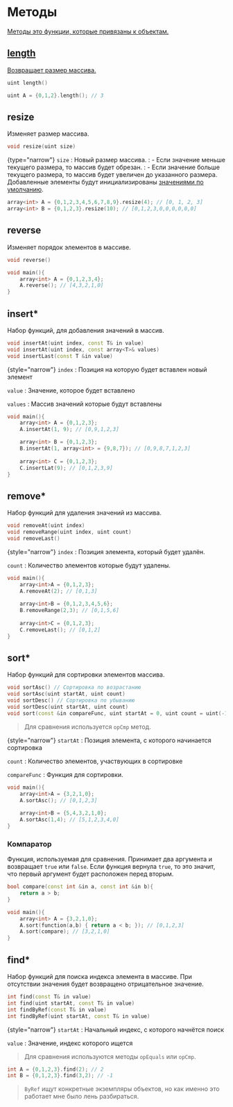 <show-structure for="chapter,procedure" depth="2"/>

# Методы

<a href="https://www.angelcode.com/angelscript/sdk/docs/manual/doc_datatypes_arrays.html#doc_datatypes_array_addon_mthd"/>

Методы это функции, которые привязаны к объектам.

## length

Возвращает размер массива.

```C++
uint length()
```

```C++
uint A = {0,1,2}.length(); // 3
```

## resize

Изменяет размер массива.

```C++
void resize(uint size)
```

{type="narrow"}
`size`
: Новый размер массива.
: - Если значение меньше текущего размера, то массив будет обрезан.
: - Если значение больше текущего размера, то массив будет увеличен до указанного размера.
Добавленные элементы будут инициализированы [значениями по умолчанию](variable.md#initial-value).

```C++
array<int> A = {0,1,2,3,4,5,6,7,8,9}.resize(4); // [0, 1, 2, 3]
array<int> B = {0,1,2,3}.resize(10); // [0,1,2,3,0,0,0,0,0,0]
```

## reverse

Изменяет порядок элементов в массиве.

```C++
void reverse()
```

```C++
void main(){
    array<int> A = {0,1,2,3,4};
    A.reverse(); // [4,3,2,1,0]
}
```

## insert*

Набор функций, для добавления значений в массив.

```C++
void insertAt(uint index, const T& in value)
void insertAt(uint index, const array<T>& values)
void insertLast(const T &in value)
```

{style="narrow"}
`index`
: Позиция на которую будет вставлен новый элемент

`value`
: Значение, которое будет вставлено

`values`
: Массив значений которые будут вставлены

```C++
void main(){
    array<int> A = {0,1,2,3};
    A.insertAt(1, 9); // [0,9,1,2,3]

    array<int> B = {0,1,2,3};
    B.insertAt(1, array<int> = {9,8,7}); // [0,9,8,7,1,2,3]
    
    array<int> C = {0,1,2,3};
    C.insertLat(9); // [0,1,2,3,9]
}
```

## remove*

Набор функций для удаления значений из массива.

```C++
void removeAt(uint index)
void removeRange(uint index, uint count)
void removeLast()
```

{style="narrow"}
`index`
: Позиция элемента, который будет удалён.

`count`
: Количество элементов которые будут удалены.

```C++
void main(){
    array<int>A = {0,1,2,3};
    A.removeAt(2); // [0,1,3]
    
    array<int>B = {0,1,2,3,4,5,6};
    B.removeRange(2,3); // [0,1,5,6]
    
    array<int>C = {0,1,2,3};
    C.removeLast(); // [0,1,2]
}
```

## sort*

Набор функций для сортировки элементов массива.

```C++
void sortAsc() // Сортировка по возрастанию
void sortAsc(uint startAt, uint count)
void sortDesc() // Сортировка по убыванию
void sortDesc(uint startAt, uint count)
void sort(const &in compareFunc, uint startAt = 0, uint count = uint(-1))
```

> Для сравнения используется `opCmp` метод.

{style="narrow"}
`startAt`
: Позиция элемента, с которого начинается сортировка

`count`
: Количество элементов, участвующих в сортировке

`compareFunc`
: Функция для сортировки.

```C++
void main(){
    array<int>A = {3,2,1,0};    
    A.sortAsc(); // [0,1,2,3]
    
    array<int>B = {5,4,3,2,1,0};    
    A.sortAsc(1,4); // [5,1,2,3,4,0]
}
```

### Компаратор

Функция, используемая для сравнения. Принимает два аргумента и возвращает `true` или `false`. Если функция
вернула `true`, то это значит, что первый аргумент будет расположен перед вторым.

```C++
bool compare(const int &in a, const int &in b){
    return a > b;
}

void main(){
    array<int> A = {3,2,1,0};
    A.sort(function(a,b) { return a < b; }); // [0,1,2,3]
    A.sort(compare); // [3,2,1,0]
}
```

## find*

Набор функций для поиска индекса элемента в массиве. При отсутствии значения будет возвращено отрицательное значение.

```C++
int find(const T& in value)
int find(uint startAt, const T& in value)
int findByRef(const T& in value)
int findByRef(uint startAt, const T& in value)
```

{style="narrow"}
`startAt`
: Начальный индекс, с которого начнётся поиск

`value`
: Значение, индекс которого ищется

> Для сравнения используются методы `opEquals` или `opCmp`.

```C++
int A = {0,1,2,3}.find(2); // 2
int B = {0,1,2,3}.find(3,2); // -1
```

> `ByRef` ищут конкретные экземпляры объектов, но как именно это работает мне было лень разбираться.
